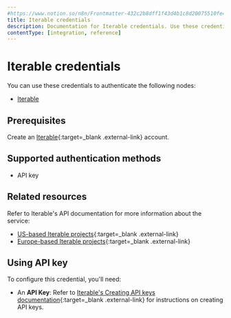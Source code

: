 ```yaml
---
#https://www.notion.so/n8n/Frontmatter-432c2b8dff1f43d4b1c8d20075510fe4
title: Iterable credentials
description: Documentation for Iterable credentials. Use these credentials to authenticate Iterable in n8n, a workflow automation platform.
contentType: [integration, reference]
---
```


# Iterable credentials

You can use these credentials to authenticate the following nodes:

- [Iterable](/integrations/builtin/app-nodes/n8n-nodes-base.iterable/)

## Prerequisites

Create an [Iterable](https://iterable.com){:target=_blank .external-link} account.

## Supported authentication methods

- API key

## Related resources

Refer to Iterable's API documentation for more information about the service:

- [US-based Iterable projects](https://api.iterable.com/api/docs){:target=_blank .external-link}
- [Europe-based Iterable projects](https://api.eu.iterable.com/api/docs){:target=_blank .external-link}

## Using API key

To configure this credential, you'll need:

- An **API Key**: Refer to [Iterable's Creating API keys documentation](https://support.iterable.com/hc/en-us/articles/360043464871-API-Keys#creating-api-keys){:target=_blank .external-link} for instructions on creating API keys.

